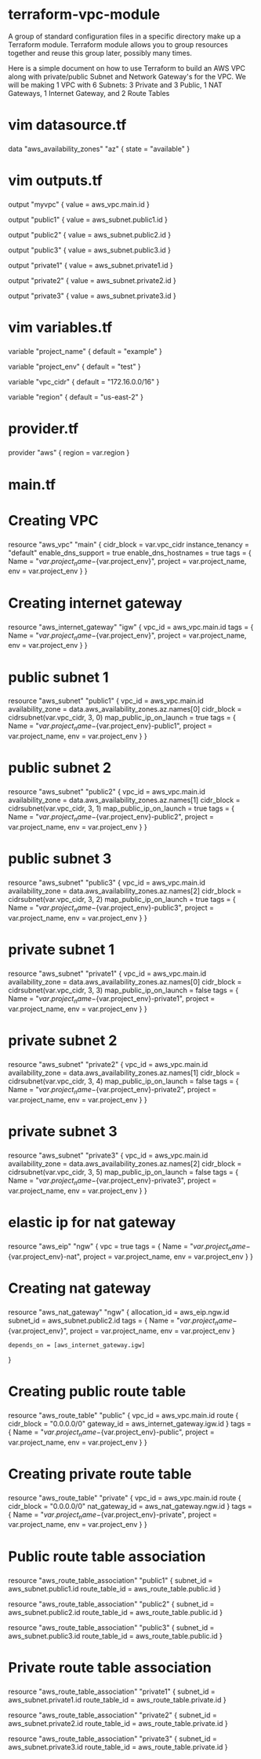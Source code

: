 # terraform-vpc-module

A group of standard configuration files in a specific directory make up a Terraform module. Terraform module allows you to group resources together and reuse this group later, possibly many times.

Here is a simple document on how to use Terraform to build an AWS VPC along with private/public Subnet and Network Gateway's for the VPC. We will be making 1 VPC with 6 Subnets: 3 Private and 3 Public, 1 NAT Gateways, 1 Internet Gateway, and 2 Route Tables

###
# vim datasource.tf
###

data "aws_availability_zones" "az" {
  state = "available"
}

###
# vim outputs.tf
###

output "myvpc" {
  value = aws_vpc.main.id
}

output "public1" {
  value = aws_subnet.public1.id
}

output "public2" {
  value = aws_subnet.public2.id
}

output "public3" {
  value = aws_subnet.public3.id
}

output "private1" {
  value = aws_subnet.private1.id
}
  
output "private2" {
  value = aws_subnet.private2.id
}
  
output "private3" {
  value = aws_subnet.private3.id
}

###
# vim variables.tf
###

variable "project_name" {
  default = "example"
}

variable "project_env" {
  default = "test"
}

variable "vpc_cidr" {
  default = "172.16.0.0/16"
}

variable "region" {
  default = "us-east-2"
}

###
# provider.tf
###

provider "aws" {
  region = var.region
}

###
# main.tf
###

###
# Creating VPC #
###

resource "aws_vpc" "main" {
  cidr_block           = var.vpc_cidr
  instance_tenancy     = "default"
  enable_dns_support   = true
  enable_dns_hostnames = true
  tags = {
    Name    = "${var.project_name}-${var.project_env}",
    project = var.project_name,
    env     = var.project_env
  }
}
  
###
# Creating internet gateway #
###

resource "aws_internet_gateway" "igw" {
  vpc_id = aws_vpc.main.id
  tags = {
    Name    = "${var.project_name}-${var.project_env}",
    project = var.project_name,
    env     = var.project_env
  }
}
  
###
# public subnet 1 #
###

resource "aws_subnet" "public1" {
  vpc_id                  = aws_vpc.main.id
  availability_zone       = data.aws_availability_zones.az.names[0]
  cidr_block              = cidrsubnet(var.vpc_cidr, 3, 0)
  map_public_ip_on_launch = true
  tags = {
    Name    = "${var.project_name}-${var.project_env}-public1",
    project = var.project_name,
    env     = var.project_env
  }
}
  
###
# public subnet 2 #
###  
  
resource "aws_subnet" "public2" {
  vpc_id                  = aws_vpc.main.id
  availability_zone       = data.aws_availability_zones.az.names[1]
  cidr_block              = cidrsubnet(var.vpc_cidr, 3, 1)
  map_public_ip_on_launch = true
  tags = {
    Name    = "${var.project_name}-${var.project_env}-public2",
    project = var.project_name,
    env     = var.project_env
  }
}

###
# public subnet 3 #
###
  
resource "aws_subnet" "public3" {
  vpc_id                  = aws_vpc.main.id
  availability_zone       = data.aws_availability_zones.az.names[2]
  cidr_block              = cidrsubnet(var.vpc_cidr, 3, 2)
  map_public_ip_on_launch = true
  tags = {
    Name    = "${var.project_name}-${var.project_env}-public3",
    project = var.project_name,
    env     = var.project_env
  }
}
  
###
# private subnet 1 #
###  
  
resource "aws_subnet" "private1" {
  vpc_id                  = aws_vpc.main.id
  availability_zone       = data.aws_availability_zones.az.names[0]
  cidr_block              = cidrsubnet(var.vpc_cidr, 3, 3)
  map_public_ip_on_launch = false
  tags = {
    Name    = "${var.project_name}-${var.project_env}-private1",
    project = var.project_name,
    env     = var.project_env
  }
}
  
###
# private subnet 2 #
###

resource "aws_subnet" "private2" {
  vpc_id                  = aws_vpc.main.id
  availability_zone       = data.aws_availability_zones.az.names[1]
  cidr_block              = cidrsubnet(var.vpc_cidr, 3, 4)
  map_public_ip_on_launch = false
  tags = {
    Name    = "${var.project_name}-${var.project_env}-private2",
    project = var.project_name,
    env     = var.project_env
  }
}

###
# private subnet 3 #
###  
  
resource "aws_subnet" "private3" {
  vpc_id                  = aws_vpc.main.id
  availability_zone       = data.aws_availability_zones.az.names[2]
  cidr_block              = cidrsubnet(var.vpc_cidr, 3, 5)
  map_public_ip_on_launch = false
  tags = {
    Name    = "${var.project_name}-${var.project_env}-private3",
    project = var.project_name,
    env     = var.project_env
  }
}
  
###
# elastic ip for nat gateway #
###

resource "aws_eip" "ngw" {
  vpc = true
  tags = {
    Name    = "${var.project_name}-${var.project_env}-nat",
    project = var.project_name,
    env     = var.project_env
  }
}

###
# Creating nat gateway #
###
  
resource "aws_nat_gateway" "ngw" {
  allocation_id = aws_eip.ngw.id
  subnet_id     = aws_subnet.public2.id
  tags = {
    Name    = "${var.project_name}-${var.project_env}",
    project = var.project_name,
    env     = var.project_env
   }
  
    depends_on = [aws_internet_gateway.igw]
}
  
###
# Creating public route table #
###
  
resource "aws_route_table" "public" {
  vpc_id = aws_vpc.main.id
  route {
    cidr_block = "0.0.0.0/0"
    gateway_id = aws_internet_gateway.igw.id
   }
  tags = {
    Name    = "${var.project_name}-${var.project_env}-public",
    project = var.project_name,
    env     = var.project_env
  }
}
  
###
# Creating private route table #
###

resource "aws_route_table" "private" {
  vpc_id = aws_vpc.main.id
  route {
    cidr_block     = "0.0.0.0/0"
    nat_gateway_id = aws_nat_gateway.ngw.id
 }
  tags = {
    Name    = "${var.project_name}-${var.project_env}-private",
    project = var.project_name,
    env     = var.project_env
 }
}

###
# Public route table association #
###
  
resource "aws_route_table_association" "public1" {
  subnet_id      = aws_subnet.public1.id
  route_table_id = aws_route_table.public.id
}
  
resource "aws_route_table_association" "public2" {
  subnet_id      = aws_subnet.public2.id
  route_table_id = aws_route_table.public.id
}
  
resource "aws_route_table_association" "public3" {
  subnet_id      = aws_subnet.public3.id
  route_table_id = aws_route_table.public.id
}
  
###
# Private route table association #
###

resource "aws_route_table_association" "private1" {
  subnet_id      = aws_subnet.private1.id
  route_table_id = aws_route_table.private.id
}
  
resource "aws_route_table_association" "private2" {
  subnet_id      = aws_subnet.private2.id
  route_table_id = aws_route_table.private.id
}
  
resource "aws_route_table_association" "private3" {
  subnet_id      = aws_subnet.private3.id
  route_table_id = aws_route_table.private.id
}
